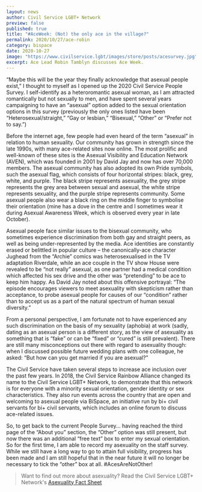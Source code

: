 ```yaml
---
layout: news
author: Civil Service LGBT+ Network
preview: false
published: true
title: "#AceWeek: (Not) the only ace in the village?"
permalink: 2020/10/27/ace-robin
category: bispace
date: 2020-10-27
image: "https://www.civilservice.lgbt/images/store/posts/acesurvey.jpg"
excerpt: Ace Lead Robin Tamblyn discusses Ace Week.
---
```


 “Maybe this will be the year they finally acknowledge that asexual people exist,” I thought to myself as I opened up the 2020 Civil Service People Survey. I self-identify as a heteroromantic asexual woman, as I am attracted romantically but not sexually to men, and have spent several years campaigning to have an “asexual” option added to the sexual orientation options in this survey (previously the only ones listed have been “Heterosexual/straight,” “Gay or lesbian,” “Bisexual,” “Other” or “Prefer not to say.”) 

Before the internet age, few people had even heard of the term “asexual” in relation to human sexuality. Our community has grown in strength since the late 1990s, with many ace-related sites now online. The most prolific and well-known of these sites is the Asexual Visibility and Education Network (AVEN), which was founded in 2001 by David Jay and now has over 70,000 members. The asexual community has also adopted its own Pride symbols, such the asexual flag, which consists of four horizontal stripes: black, grey, white, and purple. The black stripe represents asexuality, the grey stripe represents the grey area between sexual and asexual, the white stripe represents sexuality, and the purple stripe represents community. Some asexual people also wear a black ring on the middle finger to symbolise their orientation (mine has a dove in the centre and I sometimes wear it during Asexual Awareness Week, which is observed every year in late October).

Asexual people face similar issues to the bisexual community, who sometimes experience discrimination from both gay and straight peers, as well as being under-represented by the media. Ace identities are constantly erased or belittled in popular culture – the canonically-ace character Jughead from the “Archie” comics was heterosexualised in the TV adaptation Riverdale, while an ace couple in the TV show House were revealed to be “not really” asexual, as one partner had a medical condition which affected his sex drive and the other was “pretending” to be ace to keep him happy. As David Jay noted about this offensive portrayal: “The episode encourages viewers to meet asexuality with skepticism rather than acceptance, to probe asexual people for causes of our “condition” rather than to accept us as a part of the natural spectrum of human sexual diversity.”

From a personal perspective, I am fortunate not to have experienced any such discrimination on the basis of my sexuality (aphobia) at work (sadly, dating as an asexual person is a different story, as the view of asexuality as something that is “fake” or can be “fixed” or “cured” is still prevalent). There are still many misconceptions out there with regard to asexuality though: when I discussed possible future wedding plans with one colleague, he asked: “But how can you get married if you are asexual?”

The Civil Service have taken several steps to increase ace inclusion over the past few years. In 2018, the Civil Service Rainbow Alliance changed its name to the Civil Service LGBT+ Network, to demonstrate that this network is for everyone with a minority sexual orientation, gender identity or sex characteristics. They also run events across the country that are open and welcoming to asexual people via BiSpace, an initiative run by bi+ civil servants for bi+ civil servants, which includes an online forum to discuss ace-related issues.  

So, to get back to the current People Survey... having reached the third page of the “About you” section, the “Other” option was still present, but now there was an additional “free text” box to enter my sexual orientation. So for the first time, I am able to record my asexuality on the staff survey. While we still have a long way to go to attain full visibility, progress has been made and I am still hopeful that in the near future it will no longer be necessary to tick the “other” box at all. #AcesAreNotOther!

> Want to find out more about asexuality? Read the Civil Service LGBT+ Network's [Asexuality Fact Sheet](https://www.civilservice.lgbt/publication/ace-fact-sheet)

